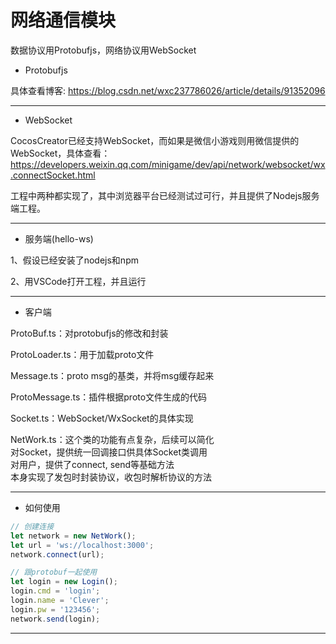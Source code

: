 # 网络通信模块

数据协议用Protobufjs，网络协议用WebSocket

- Protobufjs

具体查看博客: https://blog.csdn.net/wxc237786026/article/details/91352096

---

- WebSocket

CocosCreator已经支持WebSocket，而如果是微信小游戏则用微信提供的WebSocket，具体查看：https://developers.weixin.qq.com/minigame/dev/api/network/websocket/wx.connectSocket.html

工程中两种都实现了，其中浏览器平台已经测试过可行，并且提供了Nodejs服务端工程。

---

- 服务端(hello-ws)

1、假设已经安装了nodejs和npm

2、用VSCode打开工程，并且运行

---

- 客户端

ProtoBuf.ts：对protobufjs的修改和封装

ProtoLoader.ts：用于加载proto文件

Message.ts：proto msg的基类，并将msg缓存起来

ProtoMessage.ts：插件根据proto文件生成的代码

Socket.ts：WebSocket/WxSocket的具体实现

NetWork.ts：这个类的功能有点复杂，后续可以简化  
对Socket，提供统一回调接口供具体Socket类调用  
对用户，提供了connect, send等基础方法  
本身实现了发包时封装协议，收包时解析协议的方法

---

- 如何使用

```typescript
// 创建连接
let network = new NetWork();
let url = 'ws://localhost:3000';
network.connect(url);

// 跟protobuf一起使用
let login = new Login();
login.cmd = 'login';
login.name = 'Clever';
login.pw = '123456';
network.send(login);
```
---
